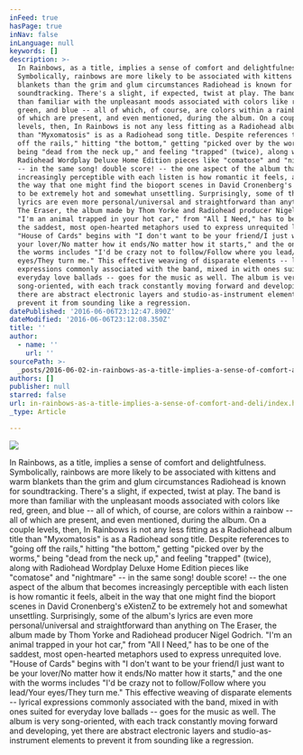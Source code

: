 ```yaml
---
inFeed: true
hasPage: true
inNav: false
inLanguage: null
keywords: []
description: >-
  In Rainbows, as a title, implies a sense of comfort and delightfulness.
  Symbolically, rainbows are more likely to be associated with kittens and warm
  blankets than the grim and glum circumstances Radiohead is known for
  soundtracking. There's a slight, if expected, twist at play. The band is more
  than familiar with the unpleasant moods associated with colors like red,
  green, and blue -- all of which, of course, are colors within a rainbow -- all
  of which are present, and even mentioned, during the album. On a couple
  levels, then, In Rainbows is not any less fitting as a Radiohead album title
  than "Myxomatosis" is as a Radiohead song title. Despite references to "going
  off the rails," hitting "the bottom," getting "picked over by the worms,"
  being "dead from the neck up," and feeling "trapped" (twice), along with
  Radiohead Wordplay Deluxe Home Edition pieces like "comatose" and "nightmare"
  -- in the same song! double score! -- the one aspect of the album that becomes
  increasingly perceptible with each listen is how romantic it feels, albeit in
  the way that one might find the bioport scenes in David Cronenberg's eXistenZ
  to be extremely hot and somewhat unsettling. Surprisingly, some of the album's
  lyrics are even more personal/universal and straightforward than anything on
  The Eraser, the album made by Thom Yorke and Radiohead producer Nigel Godrich.
  "I'm an animal trapped in your hot car," from "All I Need," has to be one of
  the saddest, most open-hearted metaphors used to express unrequited love.
  "House of Cards" begins with "I don't want to be your friend/I just want to be
  your lover/No matter how it ends/No matter how it starts," and the one with
  the worms includes "I'd be crazy not to follow/Follow where you lead/Your
  eyes/They turn me." This effective weaving of disparate elements -- lyrical
  expressions commonly associated with the band, mixed in with ones suited for
  everyday love ballads -- goes for the music as well. The album is very
  song-oriented, with each track constantly moving forward and developing, yet
  there are abstract electronic layers and studio-as-instrument elements to
  prevent it from sounding like a regression.
datePublished: '2016-06-06T23:12:47.890Z'
dateModified: '2016-06-06T23:12:08.350Z'
title: ''
author:
  - name: ''
    url: ''
sourcePath: >-
  _posts/2016-06-02-in-rainbows-as-a-title-implies-a-sense-of-comfort-and-deli.md
authors: []
publisher: null
starred: false
url: in-rainbows-as-a-title-implies-a-sense-of-comfort-and-deli/index.html
_type: Article

---
```

![](https://the-grid-user-content.s3-us-west-2.amazonaws.com/29801b61-50d6-4856-9a2c-539f87343327.png)

In Rainbows, as a title, implies a sense of comfort and delightfulness. Symbolically, rainbows are more likely to be associated with kittens and warm blankets than the grim and glum circumstances Radiohead is known for soundtracking. There's a slight, if expected, twist at play. The band is more than familiar with the unpleasant moods associated with colors like red, green, and blue -- all of which, of course, are colors within a rainbow -- all of which are present, and even mentioned, during the album. On a couple levels, then, In Rainbows is not any less fitting as a Radiohead album title than "Myxomatosis" is as a Radiohead song title. Despite references to "going off the rails," hitting "the bottom," getting "picked over by the worms," being "dead from the neck up," and feeling "trapped" (twice), along with Radiohead Wordplay Deluxe Home Edition pieces like "comatose" and "nightmare" -- in the same song! double score! -- the one aspect of the album that becomes increasingly perceptible with each listen is how romantic it feels, albeit in the way that one might find the bioport scenes in David Cronenberg's eXistenZ to be extremely hot and somewhat unsettling. Surprisingly, some of the album's lyrics are even more personal/universal and straightforward than anything on The Eraser, the album made by Thom Yorke and Radiohead producer Nigel Godrich. "I'm an animal trapped in your hot car," from "All I Need," has to be one of the saddest, most open-hearted metaphors used to express unrequited love. "House of Cards" begins with "I don't want to be your friend/I just want to be your lover/No matter how it ends/No matter how it starts," and the one with the worms includes "I'd be crazy not to follow/Follow where you lead/Your eyes/They turn me." This effective weaving of disparate elements -- lyrical expressions commonly associated with the band, mixed in with ones suited for everyday love ballads -- goes for the music as well. The album is very song-oriented, with each track constantly moving forward and developing, yet there are abstract electronic layers and studio-as-instrument elements to prevent it from sounding like a regression.